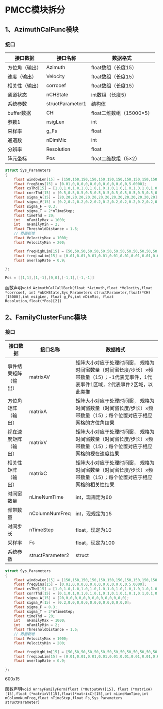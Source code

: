 # PMCC模块拆分

## 1、AzimuthCalFunc模块

### 接口

| 接口数据       | 接口名称         | 数据格式                 |
| -------------- | ---------------- | ------------------------ |
| 方位角（输出） | Azimuth          | float数组（长度15）      |
| 速度（输出）   | Velocity         | float数组（长度15）      |
| 相关性（输出） | corrcoef         | float数组（长度15）      |
| 通道状态       | nCHState         | int数组（长度5）         |
| 系统参数       | structParameter1 | 结构体                   |
| buffer数据     | CH               | float二维数组（15000×5） |
| 参数1          | nsigLen          | int                      |
| 采样率         | g_Fs             | float                    |
| 通道数         | nDimMic          | int                      |
| 分辨率         | Resolution       | float                    |
| 阵元坐标       | Pos              | float二维数组（5×2）     |

```c++
struct Sys_Parameters
{
	float windowLen[15] = [150,150,150,150,150,150,150,150,150,150,150,150,150,150,150]; 
	float freqBins[15] = [0.01,0,0,0,0,0,0,0,0,0,0,0,0,0,5.0000];   
	float csThd[15] = [1.0,1.0,1.0,1.0,1.0,1.0,1.0,1.0,1.0,1.0,1.0,1.0,1.0,1.0,1.0];      
	float corrThd[15] = [0.5,0.5,0.5,0.5,0.5,0.5,0.5,0.5,0.5,0.5,0.5,0.5,0.5,0.5,0.5];    
	float sigma_A[15] = [20,20,20,20,20,20,20,20,20,20,20,20,20,20,20];    
	float sigma_V[15] = [0.2,0.2,0.2,0.2,0.2,0.2,0.2,0.2,0.2,0.2,0.2,0.2,0.2,0.2,0.2];    
	float sigma_F = 0.3;       
	float sigma_T = 2*nTimeStep;        
	float timeThd = 20;        
	int   nFamilyMax = 1000;    
	int   nFamilyMin = 2;     
	float ThresholdDistance = 1.5;
	// 界面新增
	float VelocityMax = 1000;  
	float VelocityMin = 200;   

	float freqHighLim[15] = [50,50,50,50,50,50,50,50,50,50,50,50,50,50,50];
	float freqLowLim[15] = [0.01,0.01,0.01,0.01,0.01,0.01,0.01,0.01,0.01,0.01,0.01,0.01,0.01,0.01,0.01];
	float overlapRate = 0.9;

};
```

```c++
Pos = [[1,1],[1,-1],[0,0],[-1,1],[-1,-1]]
```

函数声明`void AzimuthCalCallBack(float *Azimuth,float *Velocity,float *corrcoef, int *nbCHState,Sys_Parameters structParameter,float(*CH)[15000],int nsigLen, float g_Fs,int nDimMic, float Resolution,float(*Pos)[2])`

## 2、FamilyClusterFunc模块

### 接口

| 接口数据             | 接口名称         | 数据格式                                                     |
| -------------------- | ---------------- | ------------------------------------------------------------ |
| 事件结果矩阵（输出） | matrixAV         | 矩阵大小对应于处理时间窗， 规格为时间窗数量（时间窗长度/步长）×频带数量（15）；-1代表无事件，1代表事件1区域，2代表事件2区域，以此类推 |
| 方位角矩阵（输出）   | matrixA          | 矩阵大小对应于处理时间窗， 规格为时间窗数量（时间窗长度/步长）×频带数量（15）；每个位置对应于相应网格的方位角结果 |
| 视在速度矩阵（输出） | matrixV          | 矩阵大小对应于处理时间窗， 规格为时间窗数量（时间窗长度/步长）×频带数量（15）；每个位置对应于相应网格的视在速度结果 |
| 相关性矩阵（输出）   | matrixC          | 矩阵大小对应于处理时间窗， 规格为时间窗数量（时间窗长度/步长）×频带数量（15）；每个位置对应于相应网格的相关性结果 |
| 时间窗数量           | nLineNumTime     | int，现规定为60                                              |
| 频带数量             | nColumnNumFreq   | int，现规定为15                                              |
| 时间步长             | nTimeStep        | float，现定为10                                              |
| 采样率               | Fs               | float，现定为100                                             |
| 系统参数             | structParameter2 | struct                                                       |

```c++
struct Sys_Parameters
{
	float windowLen[15] = [150,150,150,150,150,150,150,150,150,150,150,150,150,150,150]; 
	float freqBins[15] = [0.01,0,0,0,0,0,0,0,0,0,0,0,0,0,5.0000];  
	float csThd[15] = [1.0,1.0,1.0,1.0,1.0,1.0,1.0,1.0,1.0,1.0,1.0,1.0,1.0,1.0,1.0];      
	float corrThd[15] = [0.1,0.1,0.1,0.1,0.1,0.1,0.1,0.1,0.1,0.1,0.1,0.1,0.1,0.1,0.1];   
	float sigma_A[15] = [20,0,0,0,0,0,0,0,0,0,0,0,0,0,0];   
	float sigma_V[15] = [0.2,0,0,0,0,0,0,0,0,0,0,0,0,0,0];  
	float sigma_F = 0.3;    
	float sigma_T = 2*nTimeStep;    
	float timeThd = 20;       
	int   nFamilyMax = 1000;     
	int   nFamilyMin = 2;    
	float ThresholdDistance = 1.5;
	// 界面新增
	float VelocityMax = 1000;   
	float VelocityMin = 200;  

	float freqHighLim[15] = [50,50,50,50,50,50,50,50,50,50,50,50,50,50,50];
	float freqLowLim[15] = [0.01,0.01,0.01,0.01,0.01,0.01,0.01,0.01,0.01,0.01,0.01,0.01,0.01,0.01,0.01];
	float overlapRate = 0.9;

};
```

600x15  

函数声明`void ArrayFamilyForm(float (*OutputAV)[15], float (*matrixA)[15],float (*matrixV)[15],float(*matrixC)[15],int nLineNumTime,int nColumnNumFreq,float nTimeStep,float Fs,Sys_Parameters structParameter)`